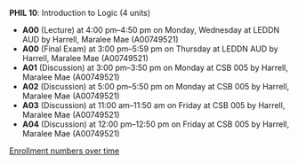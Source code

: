 **PHIL 10**: Introduction to Logic (4 units)

- **A00** (Lecture) at 4:00 pm–4:50 pm on Monday, Wednesday at LEDDN AUD by Harrell, Maralee Mae (A00749521)
- **A00** (Final Exam) at 3:00 pm–5:59 pm on Thursday at LEDDN AUD by Harrell, Maralee Mae (A00749521)
- **A01** (Discussion) at 3:00 pm–3:50 pm on Monday at CSB 005 by Harrell, Maralee Mae (A00749521)
- **A02** (Discussion) at 5:00 pm–5:50 pm on Monday at CSB 005 by Harrell, Maralee Mae (A00749521)
- **A03** (Discussion) at 11:00 am–11:50 am on Friday at CSB 005 by Harrell, Maralee Mae (A00749521)
- **A04** (Discussion) at 12:00 pm–12:50 pm on Friday at CSB 005 by Harrell, Maralee Mae (A00749521)

[Enrollment numbers over time](./PHIL10.tsv)
